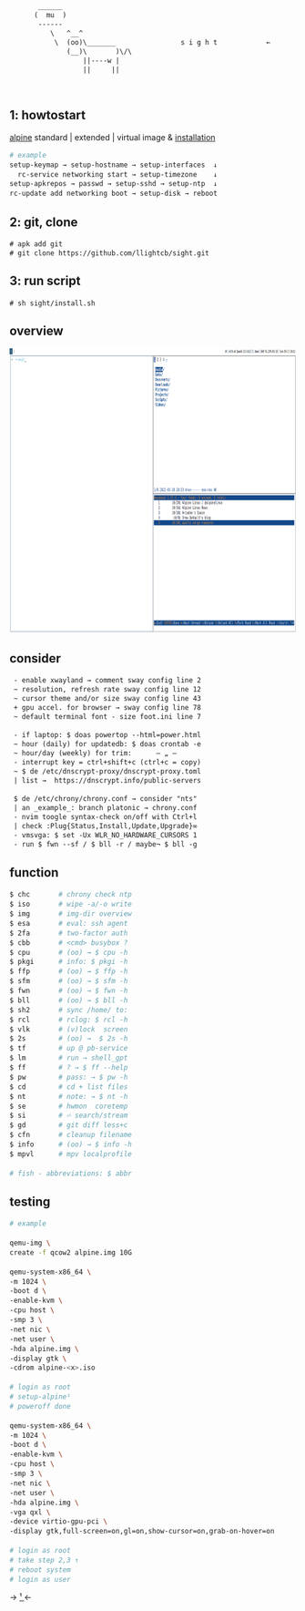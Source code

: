 ```
       ______
      (  mu  )
       ------
          \   ^__^
           \  (oo)\_______                s i g h t            ←
              (__)\       )\/\
                  ||----w |
                  ||     ||

```

<br/>

## 1: howtostart

[alpine](https://alpinelinux.org/downloads/) standard | extended | virtual image & [installation](https://docs.alpinelinux.org/user-handbook/0.1a/Installing/manual.html)

```bash
# example
setup-keymap → setup-hostname → setup-interfaces  ↓
  rc-service networking start → setup-timezone    ↓
setup-apkrepos → passwd → setup-sshd → setup-ntp  ↓
rc-update add networking boot → setup-disk → reboot
```

## 2: git, clone

```
# apk add git
# git clone https://github.com/llightcb/sight.git
```

## 3: run script

```
# sh sight/install.sh
```

## overview

<p align="center">
  <img width="900" height="500" src="./screen.png">
</p>

## consider

```
 - enable xwayland → comment sway config line 2
 ~ resolution, refresh rate sway config line 12
 ~ cursor theme and/or size sway config line 43
 + gpu accel. for browser → sway config line 78
 ~ default terminal font - size foot.ini line 7

 - if laptop: $ doas powertop --html=power.html
 ~ hour (daily) for updatedb: $ doas crontab -e
 ~ hour/day (weekly) for trim:      — „ —
 - interrupt key = ctrl+shift+c (ctrl+c = copy)
 ~ $ de /etc/dnscrypt-proxy/dnscrypt-proxy.toml
 | list →  https://dnscrypt.info/public-servers

 $ de /etc/chrony/chrony.conf → consider "nts"
 | an _example_: branch platonic → chrony.conf
 - nvim toogle syntax-check on/off with Ctrl+l
 | check :Plug{Status,Install,Update,Upgrade}∞
 - vmsvga: $ set -Ux WLR_NO_HARDWARE_CURSORS 1
 - run $ fwn --sf / $ bll -r / maybe¬ $ bll -g
```

## function

```bash
$ chc       # chrony check ntp
$ iso       # wipe -a/-o write
$ img       # img-dir overview
$ esa       # eval: ssh agent
$ 2fa       # two-factor auth
$ cbb       # <cmd> busybox ?
$ cpu       # (oo) → $ cpu -h
$ pkgi      # info: $ pkgi -h
$ ffp       # (oo) → $ ffp -h
$ sfm       # (oo) → $ sfm -h
$ fwn       # (oo) → $ fwn -h
$ bll       # (oo) → $ bll -h
$ sh2       # sync /home/ to:
$ rcl       # rclog: $ rcl -h
$ vlk       # (v)lock  screen
$ 2s        # (oo) →  $ 2s -h
$ tf        # up @ pb-service
$ lm        # run → shell_gpt
$ ff        # ? → $ ff --help
$ pw        # pass: → $ pw -h
$ cd        # cd + list files
$ nt        # note: → $ nt -h
$ se        # hwmon  coretemp
$ si        # ⏎ search/stream
$ gd        # git diff less+c
$ cfn       # cleanup filename
$ info      # (oo) → $ info -h
$ mpvl      # mpv localprofile

# fish - abbreviations: $ abbr
```

## testing

```bash
# example

qemu-img \
create -f qcow2 alpine.img 10G

qemu-system-x86_64 \
-m 1024 \
-boot d \
-enable-kvm \
-cpu host \
-smp 3 \
-net nic \
-net user \
-hda alpine.img \
-display gtk \
-cdrom alpine-<x>.iso

# login as root
# setup-alpine¹
# poweroff done

qemu-system-x86_64 \
-m 1024 \
-boot d \
-enable-kvm \
-cpu host \
-smp 3 \
-net nic \
-net user \
-hda alpine.img \
-vga qxl \
-device virtio-gpu-pci \
-display gtk,full-screen=on,gl=on,show-cursor=on,grab-on-hover=on

# login as root
# take step 2,3 ↑
# reboot system
# login as user
```
→ [ ¹ ](https://docs.alpinelinux.org/user-handbook/0.1a/Installing/setup_alpine.html) ←
